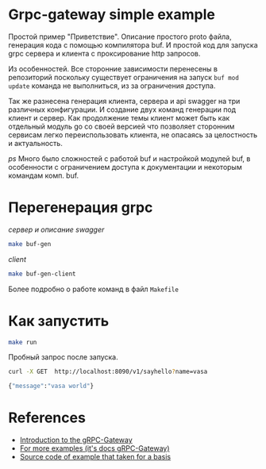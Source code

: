 # Grpc-gateway simple example

Простой пример "Приветствие". Описание простого proto файла, генерация кода с помощью компилятора buf. И простой код для запуска grpc сервера и клиента с проксирование http запросов.

Из особенностей. Все сторонние зависимости перенесены в репозиторий поскольку существует ограничения на запуск `buf mod update` команда не выполниться, из за ограничения доступа.

Так же разнесена генерация клиента, сервера и api swagger на три различных конфигурации. И создание двух команд генерации под клиент и сервер. Как продолжение темы клиент может быть как отдельный модуль go со своей версией что позволяет сторонним сервисам легко переиспользовать клиента, не опасаясь за целостность и актуальность.

*ps*
Много было сложностей с работой buf и настройкой модулей buf, в особенности с ограничением доступа к документации и некоторым командам комп. buf.

# Перегенерация grpc

*сервер и описание swagger*
```bash
make buf-gen
```

*client*
```bash
make buf-gen-client
```

Более подробно о работе команд в файл `Makefile`

# Как запустить


```bash
make run
```

Пробный запрос после запуска.

```bash
curl -X GET  http://localhost:8090/v1/sayhello?name=vasa
```

```bash
{"message":"vasa world"}
```

# References

- [Introduction to the gRPC-Gateway](https://grpc-ecosystem.github.io/grpc-gateway/docs/tutorials/introduction/#introduction-to-the-grpc-gateway)
- [For more examples (it's docs gRPC-Gateway)](https://github.com/johanbrandhorst/grpc-gateway-boilerplate)
- [Source code of example that taken for a basis](https://github.com/iamrajiv/helloworld-grpc-gateway)